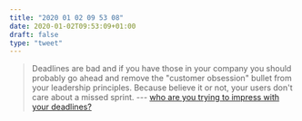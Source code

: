 ```yaml
---
title: "2020 01 02 09 53 08"
date: 2020-01-02T09:53:09+01:00
draft: false
type: "tweet"
---
```

> Deadlines are bad and if you have those in your company you should probably go ahead and remove the "customer obsession" bullet from your leadership principles. Because believe it or not, your users don't care about a missed sprint. --- [who are you trying to impress with your deadlines?](http://jatins.gitlab.io/me/why-deadline/)
